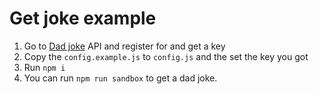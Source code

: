 # Get joke example

1. Go to [Dad joke](https://rapidapi.com/KegenGuyll/api/dad-jokes/details) API and register for and get a key
2. Copy the `config.example.js` to `config.js` and the set the key you got
3. Run `npm i`
4. You can run `npm run sandbox` to get a dad joke.